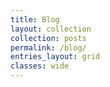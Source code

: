 ```yaml
---
title: Blog
layout: collection
collection: posts
permalink: /blog/
entries_layout: grid
classes: wide
---
```

